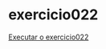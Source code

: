 # exercicio022
 
<a href="https://francisco922.github.io/exercicio022/index.html">Executar o exercicio022


